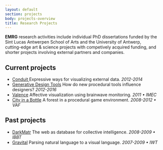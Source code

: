 ```yaml
---
layout: default
section: projects
body: projects-overview
title: Research Projects
---
```

**EMRG** research activities include individual PhD dissertations funded by the Sint Lucas Antwerpen School of Arts and the University of Antwerp, cutting-edge art &amp; science projects with competively acquired funding, and shorter projects involving external partners and companies.

Current projects
----------------

* [Conduit ](conduit.html) Expressive ways for visualizing external data. _2012-2014_
* [Generative Design Tools](impact-of-generative-design-tools.html) How do new procedural tools influence designers? _2012-2016_
* [Valence](valence.html) Affective visualization using brainwave monitoring. _2011 • IMEC_
* [City in a Bottle](city-in-a-bottle.html) A forest in a procedural game environment. _2008-2012 • VAF_

Past projects
-------------
* [DarkMatr](darkmatr.html) The web as database for collective intelligence. _2008-2009 • IBBT_
* [Gravital](gravital.html) Parsing natural language to a visual language. _2007-2009 • IWT_